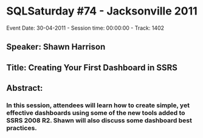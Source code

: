 # SQLSaturday #74 - Jacksonville 2011
Event Date: 30-04-2011 - Session time: 00:00:00 - Track: 1402
## Speaker: Shawn Harrison
## Title: Creating Your First Dashboard in SSRS
## Abstract:
### In this session, attendees will learn how to create simple, yet effective dashboards using some of the new tools added to SSRS 2008 R2. Shawn will also discuss some dashboard best practices. 
